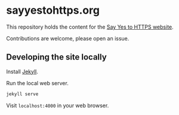# sayyestohttps.org

This repository holds the content for the [Say Yes to HTTPS website](https://sayyestohttps.org).

Contributions are welcome, please open an issue.

## Developing the site locally

Install [Jekyll](http://jekyllrb.com/).

Run the local web server.

```bash
jekyll serve
```

Visit `localhost:4000` in your web browser.